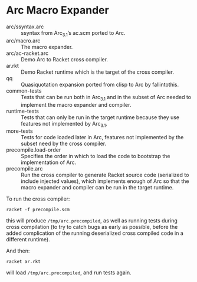 # Arc Macro Expander

<dl>
 <dt>arc/ssyntax.arc</dt>
 <dd>
  ssyntax from Arc<sub>3.1</sub>’s ac.scm ported to Arc.
 </dd>

 <dt>arc/macro.arc</dt>
 <dd>
  The macro expander.
 </dd>

 <dt>arc/ac-racket.arc</dt>
 <dd>
  Demo Arc to Racket cross compiler.
 </dd>

 <dt>ar.rkt</dt>
 <dd>
  Demo Racket runtime which is the target of the cross compiler.
 </dd>

 <dt>qq</dt>
 <dd>
  Quasiquotation expansion ported from clisp to Arc by fallintothis.
 </dd>

 <dt>common-tests</dt>
 <dd>
  Tests that can be run both in Arc<sub>3.1</sub> and in the subset of
  Arc needed to implement the macro expander and compiler.
 </dd>

 <dt>runtime-tests</dt>
 <dd>
  Tests that can only be run in the target runtime because they use
  features not implemented by Arc<sub>3.1</sub>.
 </dd>

 <dt>more-tests</dt>
 <dd>
  Tests for code loaded later in Arc, features not implemented by the
  subset need by the cross compiler.
 </dd>

 <dt>precompile.load-order</dt>
 <dd>
  Specifies the order in which to load the code to bootstrap the implementation of Arc.
 </dd>

 <dt>precompile.arc</dt>
 <dd>
  Run the cross compiler to generate Racket source code (serialized to
  include injected values), which implements enough of Arc so that the
  macro expander and compiler can be run in the target runtime.
 </dd>
</dl>

To run the cross compiler:

    racket -f precompile.scm

this will produce `/tmp/arc.precompiled`, as well as running tests
during cross compilation (to try to catch bugs as early as possible,
before the added complication of the running deserialized cross
compiled code in a different runtime).

And then:

    racket ar.rkt

will load `/tmp/arc.precompiled`, and run tests again.
